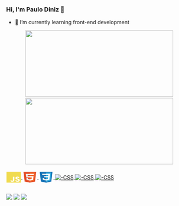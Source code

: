 ### Hi, I'm Paulo Diniz 👋

- 🌱 I’m currently learning front-end development

<div align="center">
  <a href="https://github.com/paulodinizz"</a>
  <img height="180em" width="400em" src="https://github-readme-stats.vercel.app/api?username=paulodinizz&show_icons=true&theme=tokyonight&include_all_commits=true&count_private=true"/>
  <img height="180em" width="400em" src="https://github-readme-stats.vercel.app/api/top-langs/?username=paulodinizz&layout=compact&langs_count=7&theme=tokyonight"/>
</div>
<div style="display: inline_block"><br>
  <img align="center" alt="-Js" height="30" width="40" src="https://raw.githubusercontent.com/devicons/devicon/master/icons/javascript/javascript-plain.svg">
  <img align="center" alt="-HTML" height="30" width="40" src="https://raw.githubusercontent.com/devicons/devicon/master/icons/html5/html5-original.svg">
  <img align="center" alt="-CSS" height="30" width="40" src="https://raw.githubusercontent.com/devicons/devicon/master/icons/css3/css3-original.svg">
  <img align="center" alt="-CSS" height="30" width="40" src="https://cdn.jsdelivr.net/gh/devicons/devicon/icons/angularjs/angularjs-original.svg">
  <img align="center" alt="-CSS" height="30" width="40" src="https://cdn.jsdelivr.net/gh/devicons/devicon/icons/bootstrap/bootstrap-original.svg">
  <img align="center" alt="-CSS" height="30" width="40" src="https://cdn.jsdelivr.net/gh/devicons/devicon/icons/c/c-original.svg">
</div>

##


<div> 
  <a href="https://www.instagram.com/paulo_diniz23/" target="_blank"><img src="https://img.shields.io/badge/-Instagram-%23E4405F?style=for-the-badge&logo=instagram&logoColor=white" target="_blank"></a>
  <a href = "mailto:paulodiniz7001@gmail.com"><img src="https://img.shields.io/badge/-Gmail-%23333?style=for-the-badge&logo=gmail&logoColor=white" target="_blank"></a>
  <a href="https://www.linkedin.com/in/paulo-henrique-diniz-8403b0240/" target="_blank"><img src="https://img.shields.io/badge/-LinkedIn-%230077B5?style=for-the-badge&logo=linkedin&logoColor=white" target="_blank"></a>  
</div>
  
